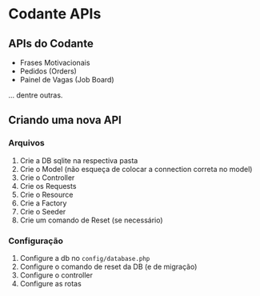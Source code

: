 # Codante APIs


## APIs do Codante

- Frases Motivacionais
- Pedidos (Orders)
- Painel de Vagas (Job Board)

... dentre outras. 

## Criando uma nova API

### Arquivos

1. Crie a DB sqlite na respectiva pasta
2. Crie o Model (não esqueça de colocar a connection correta no model)
3. Crie o Controller
4. Crie os Requests
5. Crie o Resource
6. Crie a Factory
7. Crie o Seeder
8. Crie um comando de Reset (se necessário)
   
### Configuração

1. Configure a db no `config/database.php`
2. Configure o comando de reset da DB (e de migração)
3. Configure o controller
4. Configure as rotas